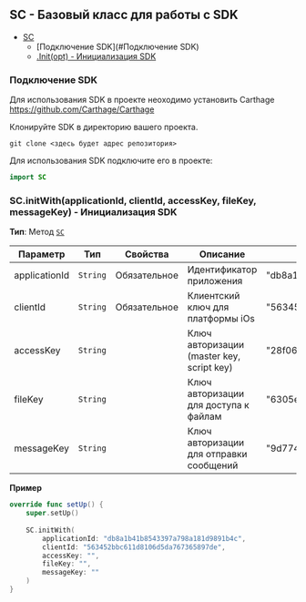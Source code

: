 <a name="Scorocode"></a>

## SС - Базовый класс для работы с SDK
* [SC](#Scorocode)
	* [Подключение SDK](#Подключение SDK)
    * [.Init(opt) - Инициализация SDK](#Scorocode+Init)

<a name="Подключение SDK"></a>

### Подключение SDK

Для использования SDK в проекте неоходимо установить Carthage
https://github.com/Carthage/Carthage

Клонируйте SDK в директорию вашего проекта.
```
git clone <здесь будет адрес репозитория>
```

Для использования SDK подключите его в проекте:
```SWIFT
import SC
```

<a name="Scorocode+initWith"></a>

### SC.initWith(applicationId, clientId, accessKey, fileKey, messageKey) - Инициализация SDK

**Тип**: Метод <code>[SC](#Scorocode)</code>  

| Параметр | Тип | Свойства | Описание | Пример знаычения |
| --- | --- | --- | --- | --- |
| applicationId | <code>String</code> | Обязательное | Идентификатор приложения | "db8a1b41b8543397a798a181d9891b4c" |
| clientId      | <code>String</code> | Обязательное | Клиентский ключ для платформы iOs | "563452bbc611d8106d5da767365897de" |
| accessKey     | <code>String</code> |  | Ключ авторизации (master key, script key) | "28f06b89b62165c33de55265166d8781"  |
| fileKey       | <code>String</code> |  | Ключ авторизации для доступа к файлам | "6305ee7ac8023191a333d9267f1a07e8" |
| messageKey    | <code>String</code> |  | Ключ авторизации для отправки сообщений |  "9d774f6fa704f192e6aef53933f44e4f" |


**Пример**  
```SWIFT
override func setUp() {
    super.setUp()
        
    SC.initWith(
        applicationId: "db8a1b41b8543397a798a181d9891b4c",
        clientId: "563452bbc611d8106d5da767365897de", 
        accessKey: "", 
        fileKey: "", 
        messageKey: ""
    )
}
```